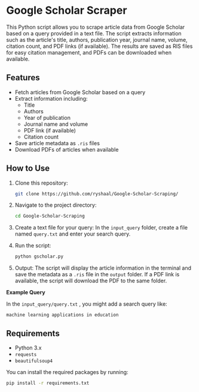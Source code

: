 # Google Scholar Scraper

This Python script allows you to scrape article data from Google Scholar based on a query provided in a text file. The script extracts information such as the article's title, authors, publication year, journal name, volume, citation count, and PDF links (if available). The results are saved as RIS files for easy citation management, and PDFs can be downloaded when available.

## Features

- Fetch articles from Google Scholar based on a query
- Extract information including:
  - Title
  - Authors
  - Year of publication
  - Journal name and volume
  - PDF link (if available)
  - Citation count
- Save article metadata as `.ris` files
- Download PDFs of articles when available

## How to Use

1. Clone this repository:

    ```bash
    git clone https://github.com/ryshaal/Google-Scholar-Scraping/
    ```
2. Navigate to the project directory:
    ```bash
    cd Google-Scholar-Scraping
    ```

3. Create a text file for your query:
In the `input_query` folder, create a file named `query.txt` and enter your search query.

4. Run the script:
    ```bash
    python gscholar.py
    ```

5. Output: 
The script will display the article information in the terminal and save the metadata as a `.ris` file in the `output` folder. If a PDF link is available, the script will download the PDF to the same folder.

**Example Query**

In the `input_query/query.txt` , you might add a search query like:
```plaintext
machine learning applications in education
```

## Requirements

- Python 3.x
- `requests`
- `beautifulsoup4`

You can install the required packages by running:

```bash
pip install -r requirements.txt
